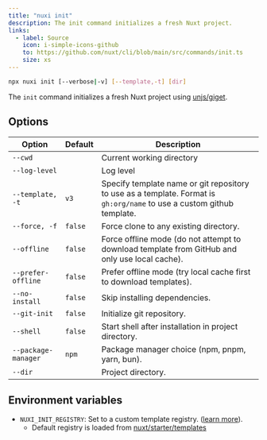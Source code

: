 ```yaml
---
title: "nuxi init"
description: The init command initializes a fresh Nuxt project.
links:
  - label: Source
    icon: i-simple-icons-github
    to: https://github.com/nuxt/cli/blob/main/src/commands/init.ts
    size: xs
---
```


```bash [Terminal]
npx nuxi init [--verbose|-v] [--template,-t] [dir]
```

The `init` command initializes a fresh Nuxt project using [unjs/giget](https://github.com/unjs/giget).

## Options

Option        | Default          | Description
-------------------------|-----------------|------------------
`--cwd` | | Current working directory
`--log-level` | | Log level
`--template, -t` | `v3` | Specify template name or git repository to use as a template. Format is `gh:org/name` to use a custom github template.
`--force, -f` | `false` | Force clone to any existing directory.
`--offline` | `false` | Force offline mode (do not attempt to download template from GitHub and only use local cache).
`--prefer-offline` | `false` | Prefer offline mode (try local cache first to download templates).
`--no-install` | `false` | Skip installing dependencies.
`--git-init` | `false` | Initialize git repository.
`--shell` | `false` | Start shell after installation in project directory.
`--package-manager` | `npm` | Package manager choice (npm, pnpm, yarn, bun).
`--dir` | | Project directory.

## Environment variables

- `NUXI_INIT_REGISTRY`: Set to a custom template registry. ([learn more](https://github.com/unjs/giget#custom-registry)).
  - Default registry is loaded from [nuxt/starter/templates](https://github.com/nuxt/starter/tree/templates/templates)

